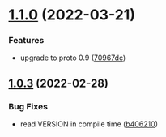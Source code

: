 # [1.1.0](https://github.com/coingaming/signable/compare/v1.0.3...v1.1.0) (2022-03-21)


### Features

* upgrade to proto 0.9 ([70967dc](https://github.com/coingaming/signable/commit/70967dcf65a925fdeb8ec1da9b33a83cc5dd3fcc))

## [1.0.3](https://github.com/coingaming/signable/compare/v1.0.2...v1.0.3) (2022-02-28)


### Bug Fixes

* read VERSION in compile time ([b406210](https://github.com/coingaming/signable/commit/b406210445113b37168158e6d7bc0091d8315c2c))
